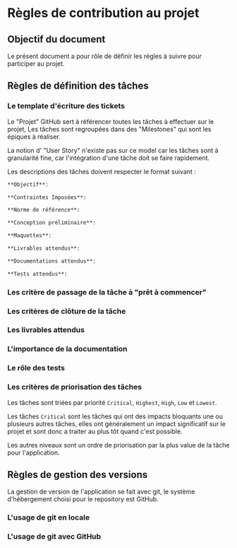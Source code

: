 # Règles de contribution au projet

## Objectif du document

Le présent document a pour rôle de définir les règles à suivre pour participer au projet.

## Règles de définition des tâches

### Le template d'écriture des tickets

Le "Projet" GitHub sert à référencer toutes les tâches à effectuer sur le projet,
Les tâches sont regroupées dans des "Milestones" qui sont les épiques à réaliser.

La notion d' "User Story" n'existe pas sur ce model car les tâches sont à granularité fine, car l'intégration d'une tâche doit se faire rapidement.

Les descriptions des tâches doivent respecter le format suivant :

```markdown
**Objectif**:

**Contraintes Imposées**:

**Norme de référence**:

**Conception préliminaire**:

**Maquettes**:

**Livrables attendus**:

**Documentations attendus**:

**Tests attendus**:

```

### Les critère de passage de la tâche à "prêt à commencer"

### Les critères de clôture de la tâche

### Les livrables attendus

### L'importance de la documentation

### Le rôle des tests

### Les critères de priorisation des tâches

Les tâches sont triées par priorité `Critical`, `Highest`, `High`, `Low` et `Lowest`.

Les tâches `Critical` sont les tâches qui ont des impacts bloquants une ou plusieurs autres tâches, elles ont généralement un impact significatif sur le projet et sont donc a traiter au plus tôt quand c'est possible.

Les autres niveaux sont un ordre de priorisation par la plus value de la tâche pour l'application.

## Règles de gestion des versions

La gestion de version de l'application se fait avec git, le système d'hébergement choisi pour le repository est GitHub. 

### L'usage de git en locale

### L'usage de git avec GitHub
